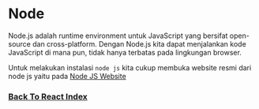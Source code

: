 # Node

Node.js adalah runtime environment untuk JavaScript yang bersifat open-source dan cross-platform. Dengan Node.js kita dapat menjalankan kode JavaScript di mana pun, tidak hanya terbatas pada lingkungan browser.

Untuk melakukan instalasi `node js` kita cukup membuka website resmi dari node js yaitu pada [Node JS Website](https://nodejs.org/en/)

### [Back To React Index](../../README.md)
